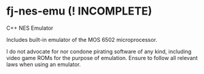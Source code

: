 # fj-nes-emu (! INCOMPLETE)
 C++ NES Emulator
 
 Includes built-in emulator of the MOS 6502 microprocessor.

 I do not advocate for nor condone pirating software of any kind, including video game ROMs for the purpose of emulation. Ensure to follow all relevant laws when using an emulator.
